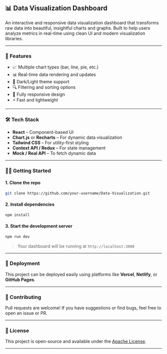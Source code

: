 ## 📊 Data Visualization Dashboard

An interactive and responsive data visualization dashboard that transforms raw data into beautiful, insightful charts and graphs. Built to help users analyze metrics in real-time using clean UI and modern visualization libraries.

---

### 🚀 Features

- 📈 Multiple chart types (bar, line, pie, etc.)
- 📊 Real-time data rendering and updates
- 🎨 Dark/Light theme support
- 🔍 Filtering and sorting options
- 📱 Fully responsive design
- ⚡ Fast and lightweight

---

### 🛠️ Tech Stack

- **React** – Component-based UI
- **Chart.js** or **Recharts** – For dynamic data visualization
- **Tailwind CSS** – For utility-first styling
- **Context API / Redux** – For state management
- **Mock / Real API** – To fetch dynamic data


---

### 🧑‍💻 Getting Started

#### 1. Clone the repo
```bash
git clone https://github.com/your-username/Data-Visualization.git
```

#### 2. Install dependencies
```bash
npm install
```

#### 3. Start the development server
```bash
npm run dev
```

> Your dashboard will be running at `http://localhost:3000`


---

### 📁 Deployment

This project can be deployed easily using platforms like **Vercel**, **Netlify**, or **GitHub Pages**.

---

### 🤝 Contributing

Pull requests are welcome! If you have suggestions or find bugs, feel free to open an issue or PR.

---

### 📄 License

This project is open-source and available under the [Apache License](LICENSE).

---
